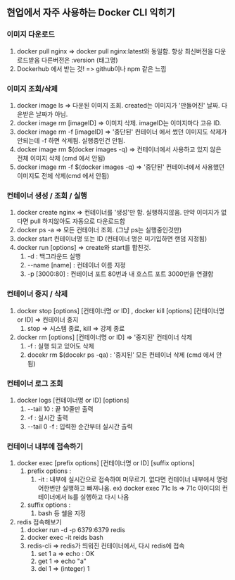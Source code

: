 ## 현업에서 자주 사용하는 Docker CLI 익히기

### 이미지 다운로드
1. docker pull nginx => docker pull nginx:latest와 동일함. 항상 최신버전을 다운로드받음 다른버전은 :version (태그명)
2. Dockerhub 에서 받는 것! => github이나 npm 같은 느낌

### 이미지 조회/삭제
1. docker image ls => 다운된 이미지 조회. created는 이미지가 '만들어진' 날짜. 다운받은 날짜가 아님. 
2. docker image rm [imageID]  => 이미지 삭제. imageID는 이미지마다 고유 ID.
3. docker image rm -f [imageID] => '중단된' 컨테이너 에서 썼던 이미지도 삭제가 안되는데 -f 하면 삭제됨. 실행중인건 안됨.
4. docker image rm $(docker images -q) => 컨테이너에서 사용하고 있지 않은 전체 이미지 삭제 (cmd 에서 안됨)
5. docker image rm -f $(docker images -q) => '중단된' 컨테이너에서 사용했던 이미지도 전체 삭제(cmd 에서 안됨)

### 컨테이너 생성 / 조회 / 실행
1. docker create nginx => 컨테이너를 '생성'만 함. 실행하지않음. 만약 이미지가 없다면 pull 하지않아도 자동으로 다운로드함
2. docker ps -a => 모든 컨테이너 조회. (그냥 ps는 실행중인것만)
3. docker start 컨테이너명 또는 ID (컨테이너 명은 미기입하면 랜덤 지정됨)
4. docker run [options] => create와 start를 합친것.
   1. -d : 백그라운드 실행
   2. --name [name] : 컨테이너 이름 지정
   3. -p [3000:80] : 컨테이너 포트 80번과 내 호스트 포트 3000번을 연결함
  

### 컨테이너 중지 / 삭제
1. docker stop [options] [컨테이너명 or ID] , docker kill [options] [컨테이너명 or ID] => 컨테이너 중지
   1. stop => 시스템 종료, kill => 강제 종료
2. docker rm [options] [컨테이너명 or ID] => '중지된' 컨테이너 삭제
   1. -f : 실행 되고 있어도 삭제
   2. docekr rm $(docekr ps -qa) : '중지된' 모든 컨테이너 삭제 (cmd 에서 안됨)
   

### 컨테이너 로그 조회
1. docker logs [컨테이너명 or ID] [options]
   1. --tail 10 : 끝 10줄만 출력
   2. -f : 실시간 출력
   3. --tail 0 -f : 입력한 순간부터 실시간 출력
  
### 컨테이너 내부에 접속하기
1. docker exec [prefix options] [컨테이너명 or ID] [suffix options]
   1. prefix options :
      1. -it : 내부에 실시간으로 접속하여 머무르기. 없다면 컨테이너 내부에서 명령어한번만 실행하고 빠져나옴. ex) docker exec 71c ls => 71c 아이디의 컨테이너에서 ls를 실행하고 다시 나옴
   2. suffix options :
      1. bash 등 쉘을 지정
2. redis 접속해보기
   1. docker run -d -p 6379:6379 redis
   2. docker exec -it reids bash
   3. redis-cli => redis가 띄워진 컨테이너에서, 다시 redis에 접속
      1. set 1 a => echo : OK
      2. get 1 => echo "a"
      3. del 1 => (integer) 1